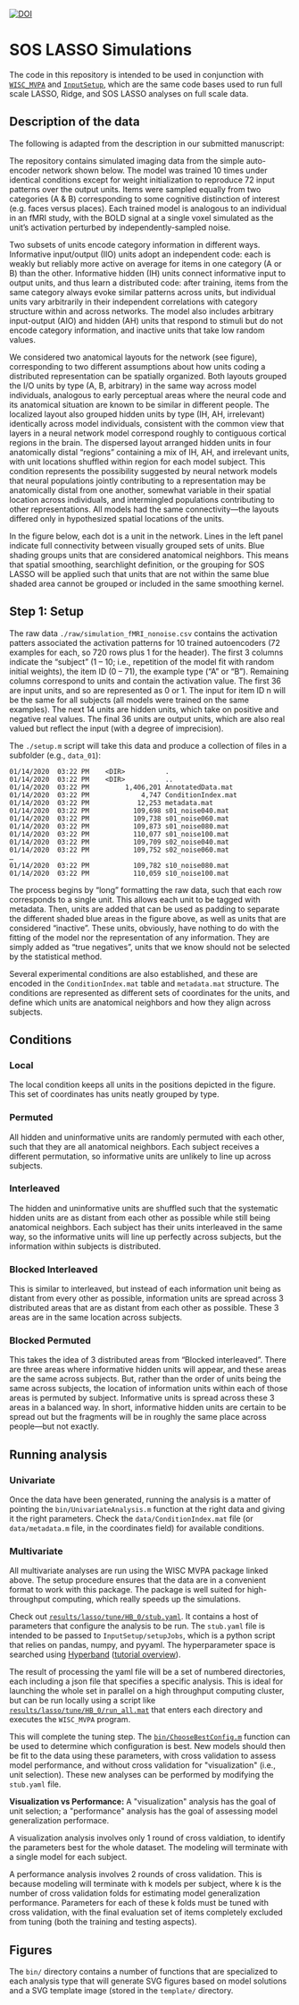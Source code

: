 [![DOI](https://zenodo.org/badge/125253470.svg)](https://zenodo.org/badge/latestdoi/125253470)

# SOS LASSO Simulations
The code in this repository is intended to be used in conjunction with [`WISC_MVPA`](https://github.com/crcox/WISC_MVPA) and [`InputSetup`](https://github.com/crcox/InputSetup), which are the same code bases used to run full scale LASSO, Ridge, and SOS LASSO analyses on full scale data.

## Description of the data
The following is adapted from the description in our submitted manuscript:

The repository contains simulated imaging data from the simple auto-encoder network shown below. The model was trained 10 times under identical conditions except for weight initialization to reproduce 72 input patterns over the output units. Items were sampled equally from two categories (A & B) corresponding to some cognitive distinction of interest (e.g. faces versus places). Each trained model is analogous to an individual in an fMRI study, with the BOLD signal at a single voxel simulated as the unit’s activation perturbed by independently-sampled noise.

Two subsets of units encode category information in different ways. Informative input/output (IIO) units adopt an independent code: each is weakly but reliably more active on average for items in one category (A or B) than the other. Informative hidden (IH) units connect informative input to output units, and thus learn a distributed code: after training, items from the same category always evoke similar patterns across units, but individual units vary arbitrarily in their independent correlations with category structure within and across networks. The model also includes arbitrary input-output (AIO) and hidden (AH) units that respond to stimuli but do not encode category information, and inactive units that take low random values.

We considered two anatomical layouts for the network (see figure), corresponding to two different assumptions about how units coding a distributed representation can be spatially organized. Both layouts grouped the I/O units by type (A, B, arbitrary) in the same way across model individuals, analogous to early perceptual areas where the neural code and its anatomical situation are known to be similar in different people. The localized layout also grouped hidden units by type (IH, AH, irrelevant) identically across model individuals, consistent with the common view that layers in a neural network model correspond roughly to contiguous cortical regions in the brain. The dispersed layout arranged hidden units in four anatomically distal “regions” containing a mix of IH, AH, and irrelevant units, with unit locations shuffled within region for each model subject. This condition represents the possibility suggested by neural network models that neural populations jointly contributing to a representation may be anatomically distal from one another, somewhat variable in their spatial location across individuals, and intermingled populations contributing to other representations. All models had the same connectivity—the layouts differed only in hypothesized spatial locations of the units.

In the figure below, each dot is a unit in the network. Lines in the left panel indicate full connectivity between visually grouped sets of units. Blue shading groups units that are considered anatomical neighbors. This means that spatial smoothing, searchlight definition, or the grouping for SOS LASSO will be applied such that units that are not within the same blue shaded area cannot be grouped or included in the same smoothing kernel.
 
## Step 1: Setup
The raw data `./raw/simulation_fMRI_nonoise.csv` contains the activation patters associated the activation patterns for 10 trained autoencoders (72 examples for each, so 720 rows plus 1 for the header). The first 3 columns indicate the “subject” (1 – 10; i.e., repetition of the model fit with random initial weights), the item ID (0 – 71), the example type (“A” or “B”). Remaining columns correspond to units and contain the activation value. The first 36 are input units, and so are represented as 0 or 1. The input for item ID n will be the same for all subjects (all models were trained on the same examples). The next 14 units are hidden units, which take on positive and negative real values. The final 36 units are output units, which are also real valued but reflect the input (with a degree of imprecision).

The `./setup.m` script will take this data and produce a collection of files in a subfolder (e.g., `data_01`):

```
01/14/2020  03:22 PM    <DIR>          .
01/14/2020  03:22 PM    <DIR>          ..
01/14/2020  03:22 PM         1,406,201 AnnotatedData.mat
01/14/2020  03:22 PM             4,747 ConditionIndex.mat
01/14/2020  03:22 PM            12,253 metadata.mat
01/14/2020  03:22 PM           109,698 s01_noise040.mat
01/14/2020  03:22 PM           109,738 s01_noise060.mat
01/14/2020  03:22 PM           109,873 s01_noise080.mat
01/14/2020  03:22 PM           110,077 s01_noise100.mat
01/14/2020  03:22 PM           109,709 s02_noise040.mat
01/14/2020  03:22 PM           109,752 s02_noise060.mat
…
01/14/2020  03:22 PM           109,782 s10_noise080.mat
01/14/2020  03:22 PM           110,059 s10_noise100.mat
```

The process begins by “long” formatting the raw data, such that each row corresponds to a single unit. This allows each unit to be tagged with metadata. Then, units are added that can be used as padding to separate the different shaded blue areas in the figure above, as well as units that are considered “inactive”. These units, obviously, have nothing to do with the fitting of the model nor the representation of any information. They are simply added as “true negatives”, units that we know should not be selected by the statistical method.

Several experimental conditions are also established, and these are encoded in the `ConditionIndex.mat` table and `metadata.mat` structure. The conditions are represented as different sets of coordinates for the units, and define which units are anatomical neighbors and how they align across subjects.

## Conditions
### Local
The local condition keeps all units in the positions depicted in the figure. This set of coordinates has units neatly grouped by type.

### Permuted
All hidden and uninformative units are randomly permuted with each other, such that they are all anatomical neighbors. Each subject receives a different permutation, so informative units are unlikely to line up across subjects.

### Interleaved 
The hidden and uninformative units are shuffled such that the systematic hidden units are as distant from each other as possible while still being anatomical neighbors. Each subject has their units interleaved in the same way, so the informative units will line up perfectly across subjects, but the information within subjects is distributed.

### Blocked Interleaved
This is similar to interleaved, but instead of each information unit being as distant from every other as possible, information units are spread across 3 distributed areas that are as distant from each other as possible. These 3 areas are in the same location across subjects.

### Blocked Permuted
This takes the idea of 3 distributed areas from “Blocked interleaved”. There are three areas where informative hidden units will appear, and these areas are the same across subjects. But, rather than the order of units being the same across subjects, the location of information units within each of those areas is permuted by subject. Informative units is spread across these 3 areas in a balanced way. In short, informative hidden units are certain to be spread out but the fragments will be in roughly the same place across people—but not exactly.

## Running analysis
### Univariate
Once the data have been generated, running the analysis is a matter of pointing the `bin/UnivariateAnalysis.m` function at the right data and giving it the right parameters. Check the `data/ConditionIndex.mat` file (or `data/metadata.m` file, in the coordinates field) for available conditions.

### Multivariate
All multivariate analyses are run using the WISC MVPA package linked above. The setup procedure ensures that the data are in a convenient format to work with this package. The package is well suited for high-throughput computing, which really speeds up the simulations.

Check out [`results/lasso/tune/HB_0/stub.yaml`](results/lasso/tune/HB_0/stub.yaml). It contains
a host of parameters that configure the analysis to be run. The
`stub.yaml` file is intended to be passed to `InputSetup/setupJobs`,
which is a python script that relies on pandas, numpy, and pyyaml. The
hyperparameter space is searched using [Hyperband](http://www.jmlr.org/papers/volume18/16-558/16-558.pdf) ([tutorial
overview](https://homes.cs.washington.edu/~jamieson/hyperband.html)).

The result of processing the yaml file will be a set of numbered
directories, each including a json file that specifies a specific
analysis. This is ideal for launching the whole set in parallel on a
high throughput computing cluster, but can be run locally using a script
like
[`results/lasso/tune/HB_0/run_all.mat`](results/lasso/tune/HB_0/run_all.mat)
that enters each directory and executes the `WISC_MVPA` program.

This will complete the tuning step. The [`bin/ChooseBestConfig.m`](bin/ChooseBestConfig.m)
function can be used to determine which configuration is best. New
models should then be fit to the data using these parameters, with cross
validation to assess model performance, and without cross validation for
"visualization" (i.e., unit selection). These new analyses can be performed by modifying the
`stub.yaml` file.

**Visualization vs Performance:** A "visualization" analysis has the
goal of unit selection; a "performance" analysis has the goal of
assessing model generalization performace.

A visualization analysis involves only 1 round of cross valdiation, to
identify the parameters best for the whole dataset. The modeling will
terminate with a single model for each subject.

A performance analysis involves 2 rounds of cross validation. This is
because modeling will terminate with k models per subject, where k is
the number of cross validation folds for estimating model generalization
performance. Parameters for each of these k folds must be tuned with
cross validation, with the final evaluation set of items completely
excluded from tuning (both the training and testing aspects).

## Figures
The `bin/` directory contains a number of functions that are specialized
to each analysis type that will generate SVG figures based on model
solutions and a SVG template image (stored in the `template/` directory.
